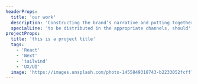 ```yaml
---
headerProps:
  title: 'our work'
  description: 'Constructing the brand’s narrative and putting together the right multi-format content, to be distributed in the appropriate channels, should be among any organization’s top priorities to get the word out.'
  specialLine: 'to be distributed in the appropriate channels, should'
projectProps:
  title: 'this is a project title'
  tags:
    - 'React'
    - 'Next'
    - 'tailwind'
    - 'UX/UI'
  image: 'https://images.unsplash.com/photo-1455849318743-b2233052fcff?ixlib=rb-4.0.3&ixid=M3wxMjA3fDB8MHxwaG90by1wYWdlfHx8fGVufDB8fHx8fA%3D%3D&auto=format&fit=crop&w=2369&q=80'
---
```

